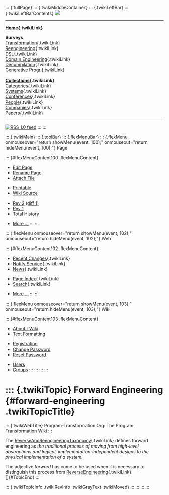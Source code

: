 ::: {.fullPage}
::: {.twikiMiddleContainer}
::: {.twikiLeftBar}
::: {.twikiLeftBarContents}
![](../pub/transformation.gif)

------------------------------------------------------------------------

**[Home](WebHome){.twikiLink}**

**Surveys**\
[Transformation](ProgramTransformation){.twikiLink}\
[Reengineering](ReengineeringWiki){.twikiLink}\
[DSL](DomainSpecificLanguages){.twikiLink}\
[Domain Engineering](DomainEngineering){.twikiLink}\
[Decompilation](DeCompilation){.twikiLink}\
[Generative Progr.](GenerativeProgrammingWiki){.twikiLink}\
\
**[Collections](CategoryCollection){.twikiLink}**\
[Categories](CategoryCategory){.twikiLink}\
[Systems](TransformationSystems){.twikiLink}\
[Conferences](TransformationConferences){.twikiLink}\
[People](TransformationPeople){.twikiLink}\
[Companies](TransformationCompanies){.twikiLink}\
[Papers](CategoryPaper){.twikiLink}

------------------------------------------------------------------------

[![](../pub/rss.gif "RSS 1.0 feed")](WebRss@skin=rss)
:::
:::

::: {.twikiMain}
::: {.toolBar}
::: {.flexMenuBar}
::: {.flexMenu onmouseover="return showMenu(event, 100);" onmouseout="return hideMenu(event, 100);"}
Page

::: {#flexMenuContent100 .flexMenuContent}
-   [Edit
    Page](http://www.program-transformation.org/edit/Transform/ForwardEngineering?t=1536826483)
-   [Rename
    Page](http://www.program-transformation.org/rename/Transform/ForwardEngineering)
-   [Attach
    File](http://www.program-transformation.org/attach/Transform/ForwardEngineering)

<!-- -->

-   [Printable](http://www.program-transformation.org/view/Transform/ForwardEngineering?skin=print.pattern)
-   [Wiki
    Source](http://www.program-transformation.org/view/Transform/ForwardEngineering?skin=text&raw=on&contenttype=text/plain)

<!-- -->

-   [Rev
    2](http://www.program-transformation.org/view/Transform/ForwardEngineering?rev=1.2)
    [(diff 1)](http://www.program-transformation.org/rdiff/Transform/ForwardEngineering?rev1=1.2&rev2=1.1)
-   [Rev
    1](http://www.program-transformation.org/view/Transform/ForwardEngineering?rev=1.1)
-   [Total
    History](http://www.program-transformation.org/rdiff/Transform/ForwardEngineering)

<!-- -->

-   [More
    \...](http://www.program-transformation.org/oops/Transform/ForwardEngineering?template=oopsmore&param1=1.2&param2=1.2)
:::
:::

::: {.flexMenu onmouseover="return showMenu(event, 102);" onmouseout="return hideMenu(event, 102);"}
Web

::: {#flexMenuContent102 .flexMenuContent}
-   [Recent Changes](WebChanges){.twikiLink}
-   [Notify Service](WebNotify){.twikiLink}
-   [News](WebNews){.twikiLink}

<!-- -->

-   [Page Index](WebIndex){.twikiLink}
-   [Search](WebSearch){.twikiLink}

<!-- -->

-   [More
    \...](http://www.program-transformation.org/oops/Transform/ForwardEngineering?template=oopsmore&param1=1.2&param2=1.2)
:::
:::

::: {.flexMenu onmouseover="return showMenu(event, 103);" onmouseout="return hideMenu(event, 103);"}
Wiki

::: {#flexMenuContent103 .flexMenuContent}
-   [About
    TWiki](http://www.program-transformation.org/view/TWiki/WebHome)
-   [Text
    Formatting](http://www.program-transformation.org/view/TWiki/TextFormattingRules)

<!-- -->

-   [Registration](http://www.program-transformation.org/view/TWiki/TWikiRegistration)
-   [Change
    Password](http://www.program-transformation.org/view/TWiki/ChangePassword)
-   [Reset
    Password](http://www.program-transformation.org/view/TWiki/ResetPassword)

<!-- -->

-   [Users](http://www.program-transformation.org/view/Main/TWikiUsers)
-   [Groups](http://www.program-transformation.org/view/Main/TWikiGroups)
:::
:::
:::
:::

::: {.twikiTopic}
Forward Engineering {#forward-engineering .twikiTopicTitle}
===================

::: {.twikiWebTitle}
Program-Transformation.Org: The Program Transformation Wiki
:::

The
[ReverseAndReengineeringTaxonomy](ReverseAndReengineeringTaxonomy){.twikiLink}
defines forward engineering as *the traditional process of moving from
high-level abstractions and logical, implementation-independent designs
to the physical implementation of a system.*

The adjective *forward* has come to be used when it is necessary to
distinguish this process from
[ReverseEngineering](ReverseEngineering){.twikiLink}.\
[]{#TopicEnd}
:::

::: {.twikiTopicInfo .twikiRevInfo .twikiGrayText .twikiMoved}
:::
:::
:::
:::
